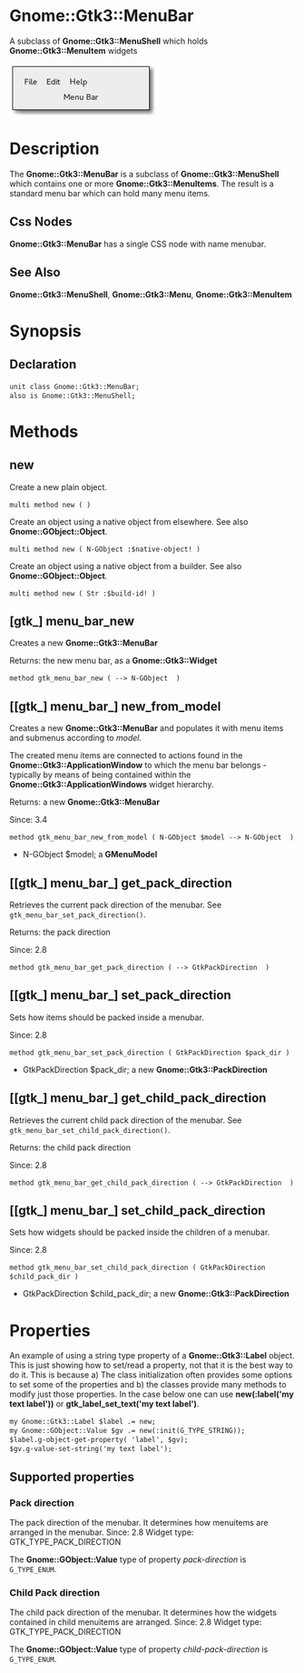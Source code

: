 Gnome::Gtk3::MenuBar
====================

A subclass of **Gnome::Gtk3::MenuShell** which holds **Gnome::Gtk3::MenuItem** widgets

![](images/menubar.png)

Description
===========

The **Gnome::Gtk3::MenuBar** is a subclass of **Gnome::Gtk3::MenuShell** which contains one or more **Gnome::Gtk3::MenuItems**. The result is a standard menu bar which can hold many menu items.

Css Nodes
---------

**Gnome::Gtk3::MenuBar** has a single CSS node with name menubar.

See Also
--------

**Gnome::Gtk3::MenuShell**, **Gnome::Gtk3::Menu**, **Gnome::Gtk3::MenuItem**

Synopsis
========

Declaration
-----------

    unit class Gnome::Gtk3::MenuBar;
    also is Gnome::Gtk3::MenuShell;

Methods
=======

new
---

Create a new plain object.

    multi method new ( )

Create an object using a native object from elsewhere. See also **Gnome::GObject::Object**.

    multi method new ( N-GObject :$native-object! )

Create an object using a native object from a builder. See also **Gnome::GObject::Object**.

    multi method new ( Str :$build-id! )

[gtk_] menu_bar_new
-------------------

Creates a new **Gnome::Gtk3::MenuBar**

Returns: the new menu bar, as a **Gnome::Gtk3::Widget**

    method gtk_menu_bar_new ( --> N-GObject  )

[[gtk_] menu_bar_] new_from_model
---------------------------------

Creates a new **Gnome::Gtk3::MenuBar** and populates it with menu items and submenus according to *model*.

The created menu items are connected to actions found in the **Gnome::Gtk3::ApplicationWindow** to which the menu bar belongs - typically by means of being contained within the **Gnome::Gtk3::ApplicationWindows** widget hierarchy.

Returns: a new **Gnome::Gtk3::MenuBar**

Since: 3.4

    method gtk_menu_bar_new_from_model ( N-GObject $model --> N-GObject  )

  * N-GObject $model; a **GMenuModel**

[[gtk_] menu_bar_] get_pack_direction
-------------------------------------

Retrieves the current pack direction of the menubar. See `gtk_menu_bar_set_pack_direction()`.

Returns: the pack direction

Since: 2.8

    method gtk_menu_bar_get_pack_direction ( --> GtkPackDirection  )

[[gtk_] menu_bar_] set_pack_direction
-------------------------------------

Sets how items should be packed inside a menubar.

Since: 2.8

    method gtk_menu_bar_set_pack_direction ( GtkPackDirection $pack_dir )

  * GtkPackDirection $pack_dir; a new **Gnome::Gtk3::PackDirection**

[[gtk_] menu_bar_] get_child_pack_direction
-------------------------------------------

Retrieves the current child pack direction of the menubar. See `gtk_menu_bar_set_child_pack_direction()`.

Returns: the child pack direction

Since: 2.8

    method gtk_menu_bar_get_child_pack_direction ( --> GtkPackDirection  )

[[gtk_] menu_bar_] set_child_pack_direction
-------------------------------------------

Sets how widgets should be packed inside the children of a menubar.

Since: 2.8

    method gtk_menu_bar_set_child_pack_direction ( GtkPackDirection $child_pack_dir )

  * GtkPackDirection $child_pack_dir; a new **Gnome::Gtk3::PackDirection**

Properties
==========

An example of using a string type property of a **Gnome::Gtk3::Label** object. This is just showing how to set/read a property, not that it is the best way to do it. This is because a) The class initialization often provides some options to set some of the properties and b) the classes provide many methods to modify just those properties. In the case below one can use **new(:label('my text label'))** or **gtk_label_set_text('my text label')**.

    my Gnome::Gtk3::Label $label .= new;
    my Gnome::GObject::Value $gv .= new(:init(G_TYPE_STRING));
    $label.g-object-get-property( 'label', $gv);
    $gv.g-value-set-string('my text label');

Supported properties
--------------------

### Pack direction

The pack direction of the menubar. It determines how menuitems are arranged in the menubar. Since: 2.8 Widget type: GTK_TYPE_PACK_DIRECTION

The **Gnome::GObject::Value** type of property *pack-direction* is `G_TYPE_ENUM`.

### Child Pack direction

The child pack direction of the menubar. It determines how the widgets contained in child menuitems are arranged. Since: 2.8 Widget type: GTK_TYPE_PACK_DIRECTION

The **Gnome::GObject::Value** type of property *child-pack-direction* is `G_TYPE_ENUM`.

